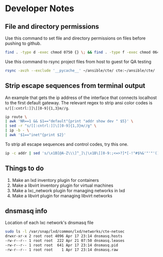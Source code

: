 # Developer Notes

## File and directory permissions

Use this command to set file and directory permissions on files before pushing to github.

```bash
find . -type d -exec chmod 0750 {} \; && find . -type f -exec chmod 0640 {} \;
```

Use this command to rsync project files from host to guest for QA testing

```bash
rsync -avzh --exclude '__pycache__' ~/ansible/cte/ cte:~/ansible/cte/
```

## Strip escape sequences from terminal output

An example that gets the ip address of the interface that connects localhost to the first default gateway.  The relevant regex to strip ansi color codes is `s/[[:cntrl:]]\[[0-9]{1,3}m//g`.

```bash
ip route \
| awk 'NR==1 && $1=="default"{print "addr show dev " $5}' \
| sed -r "s/[[:cntrl:]]\[[0-9]{1,3}m//g" \
| ip -b - \
| awk '$1=="inet"{print $2}'
```

To strip all escape sequences and control codes, try this one.

```bash
ip -c addr | sed 's/\x1B[@A-Z\\\]^_]\|\x1B\[[0-9:;<=>?]*[-!"#$%&'"'"'()*+,.\/]*[][\\@A-Z^_`a-z{|}~]//g'
```

## Things to do

1. Make an lxd inventory plugin for containers
2. Make a libvirt inventory plugin for virtual machines
3. Make a lxc_network plugin for managing networks in lxd
4. Make a libvirt plugin for managing libvirt networks


## dnsmasq info

Location of each lxc network's dnsmasq file

```bash
sudo ls -l /var/snap/lxd/common/lxd/networks/cte-netsec
drwxr-xr-x 2 root root 4096 Apr 17 23:14 dnsmasq.hosts
-rw-r--r-- 1 root root  222 Apr 21 07:50 dnsmasq.leases
-rw-r--r-- 1 root root  641 Apr 17 23:14 dnsmasq.pid
-rw-r--r-- 1 root root    1 Apr 17 23:14 dnsmasq.raw
```
